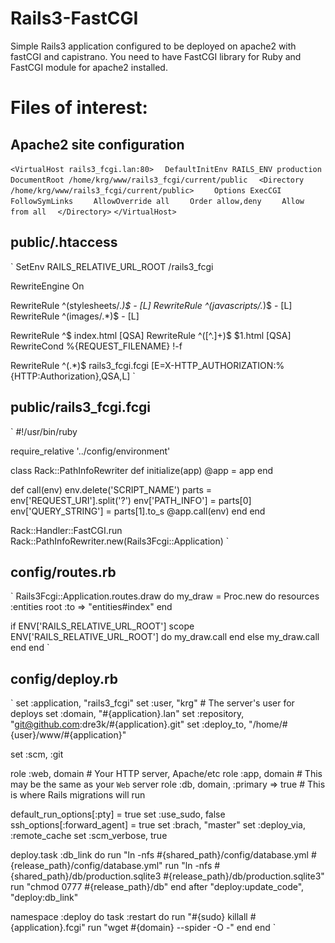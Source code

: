 # Rails3-FastCGI

Simple Rails3 application configured to be deployed on apache2 with fastCGI and
capistrano.
You need to have FastCGI library for Ruby and FastCGI module for apache2 installed.

# Files of interest:

## Apache2 site configuration
`<VirtualHost rails3_fcgi.lan:80>`
`  DefaultInitEnv RAILS_ENV production`
`  DocumentRoot /home/krg/www/rails3_fcgi/current/public`
`  <Directory /home/krg/www/rails3_fcgi/current/public>`
`    Options ExecCGI FollowSymLinks`
`    AllowOverride all`
`    Order allow,deny`
`    Allow from all`
`  </Directory>`
`</VirtualHost>`

## public/.htaccess
`
SetEnv RAILS_RELATIVE_URL_ROOT /rails3_fcgi

RewriteEngine On

RewriteRule ^(stylesheets/.*)$ - [L]
RewriteRule ^(javascripts/.*)$ - [L]
RewriteRule ^(images/.*)$ - [L]

RewriteRule ^$ index.html [QSA]
RewriteRule ^([^.]+)$ $1.html [QSA]
RewriteCond %{REQUEST_FILENAME} !-f

RewriteRule ^(.*)$ rails3_fcgi.fcgi [E=X-HTTP_AUTHORIZATION:%{HTTP:Authorization},QSA,L]
`

## public/rails3_fcgi.fcgi
`
#!/usr/bin/ruby

require_relative '../config/environment'

class Rack::PathInfoRewriter
  def initialize(app)
    @app = app
  end

  def call(env)
    env.delete('SCRIPT_NAME')
    parts = env['REQUEST_URI'].split('?')
    env['PATH_INFO'] = parts[0]
    env['QUERY_STRING'] = parts[1].to_s
    @app.call(env)
  end
end

Rack::Handler::FastCGI.run  Rack::PathInfoRewriter.new(Rails3Fcgi::Application)
`

## config/routes.rb
`
Rails3Fcgi::Application.routes.draw do
  my_draw = Proc.new do
    resources :entities
    root :to => "entities#index"
  end

  if ENV['RAILS_RELATIVE_URL_ROOT']
    scope ENV['RAILS_RELATIVE_URL_ROOT'] do
      my_draw.call
    end
  else
    my_draw.call
  end
end
`

## config/deploy.rb
`
set :application, "rails3_fcgi"
set :user,        "krg"  # The server's user for deploys
set :domain,      "#{application}.lan"
set :repository,  "git@github.com:dre3k/#{application}.git"
set :deploy_to,   "/home/#{user}/www/#{application}"

set :scm, :git

role :web, domain  # Your HTTP server, Apache/etc
role :app, domain  # This may be the same as your `Web` server
role :db, domain, :primary => true  # This is where Rails migrations will run

default_run_options[:pty] = true
set :use_sudo, false
ssh_options[:forward_agent] = true
set :brach, "master"
set :deploy_via, :remote_cache
set :scm_verbose, true

deploy.task :db_link do
  run "ln -nfs #{shared_path}/config/database.yml #{release_path}/config/database.yml"
  run "ln -nfs #{shared_path}/db/production.sqlite3 #{release_path}/db/production.sqlite3"
  run "chmod 0777 #{release_path}/db"
end
after "deploy:update_code", "deploy:db_link"

namespace :deploy do
  task :restart do
    run "#{sudo} killall #{application}.fcgi"
    run "wget #{domain} --spider -O  -"
  end
end
`
